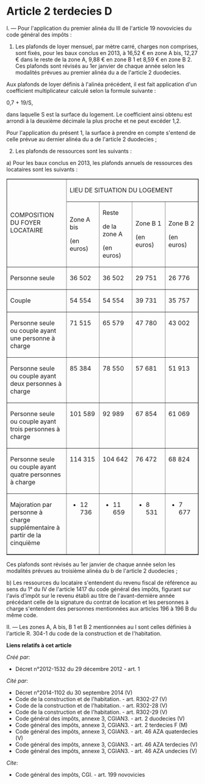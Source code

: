 # Article 2 terdecies D

I. ― Pour l'application du premier alinéa du III de l'article 19 novovicies du code général des impôts : 

1. Les plafonds de loyer mensuel, par mètre carré, charges non comprises, sont fixés, pour les baux conclus en 2013, à 16,52
€ en zone A bis, 12,27 € dans le reste de la zone A, 9,88 € en zone B 1 et 8,59 € en zone B 2. Ces plafonds sont révisés au
1er janvier de chaque année selon les modalités prévues au premier alinéa du a de l'article 2 duodecies. 

Aux plafonds de loyer définis à l'alinéa précédent, il est fait application d'un coefficient multiplicateur calculé selon la
formule suivante : 

0,7 + 19/S, 

dans laquelle S est la surface du logement. Le coefficient ainsi obtenu est arrondi à la deuxième décimale la plus proche et
ne peut excéder 1,2. 

Pour l'application du présent 1, la surface à prendre en compte s'entend de celle prévue au dernier alinéa du a de l'article
2 duodecies ; 

2. Les plafonds de ressources sont les suivants : 

a) Pour les baux conclus en 2013, les plafonds annuels de ressources des locataires sont les suivants : 

<table cellpadding="0" width="680" align="center" cellspacing="0" border="1">
  <tbody>
    <tr>
      <td rowspan="2" width="227">

COMPOSITION DU FOYER LOCATAIRE

</td>
      <td width="454" colspan="4">

LIEU DE SITUATION DU LOGEMENT

</td>
    </tr>
    <tr>
      <td width="113">

Zone A bis

(en euros)

</td>
      <td width="113">

Reste

de la zone A

(en euros)

</td>
      <td width="113">

Zone B 1

(en euros)

</td>
      <td width="113">

Zone B 2

(en euros)

</td>
    </tr>
    <tr>
      <td width="227" valign="top">

Personne seule

</td>
      <td valign="top" width="113">

36 502

</td>
      <td width="113" valign="top">

36 502

</td>
      <td valign="top" width="113">

29 751

</td>
      <td width="113" valign="top">

26 776

</td>
    </tr>
    <tr>
      <td valign="top" width="227">

Couple

</td>
      <td valign="top" width="113">

54 554

</td>
      <td valign="top" width="113">

54 554

</td>
      <td valign="top" width="113">

39 731

</td>
      <td valign="top" width="113">

35 757

</td>
    </tr>
    <tr>
      <td valign="top" width="227">

Personne seule ou couple ayant une personne à charge

</td>
      <td width="113" valign="top">

71 515

</td>
      <td width="113" valign="top">

65 579

</td>
      <td valign="top" width="113">

47 780

</td>
      <td width="113" valign="top">

43 002

</td>
    </tr>
    <tr>
      <td width="227" valign="top">

Personne seule ou couple ayant deux personnes à charge

</td>
      <td width="113" valign="top">

85 384

</td>
      <td width="113" valign="top">

78 550

</td>
      <td valign="top" width="113">

57 681

</td>
      <td width="113" valign="top">

51 913

</td>
    </tr>
    <tr>
      <td width="227" valign="top">

Personne seule ou couple ayant trois personnes à charge

</td>
      <td valign="top" width="113">

101 589

</td>
      <td valign="top" width="113">

92 989

</td>
      <td width="113" valign="top">

67 854

</td>
      <td valign="top" width="113">

61 069

</td>
    </tr>
    <tr>
      <td valign="top" width="227">

Personne seule ou couple ayant quatre personnes à charge

</td>
      <td width="113" valign="top">

114 315

</td>
      <td width="113" valign="top">

104 642

</td>
      <td width="113" valign="top">

76 472

</td>
      <td valign="top" width="113">

68 824

</td>
    </tr>
    <tr>
      <td width="227" valign="top">

Majoration par personne à charge supplémentaire à partir de la cinquième

</td>
      <td valign="top" width="113">

+ 12 736

</td>
      <td width="113" valign="top">

+ 11 659

</td>
      <td width="113" valign="top">

+ 8 531

</td>
      <td width="113" valign="top">

+ 7 677

</td>
    </tr>
  </tbody>
</table>

Ces plafonds sont révisés au 1er janvier de chaque année selon les modalités prévues au troisième alinéa du b de l'article 2
duodecies ; 

b) Les ressources du locataire s'entendent du revenu fiscal de référence au sens du 1° du IV de l'article 1417 du code
général des impôts, figurant sur l'avis d'impôt sur le revenu établi au titre de l'avant-dernière année précédant celle de la
signature du contrat de location et les personnes à charge s'entendent des personnes mentionnées aux articles 196 à 196 B du
même code. 

II. ― Les zones A, A bis, B 1 et B 2 mentionnées au I sont celles définies à l'article R. 304-1 du code de la construction et
de l'habitation.

**Liens relatifs à cet article**

_Créé par_:

  - Décret n°2012-1532 du 29 décembre 2012 - art. 1

_Cité par_:

  - Décret n°2014-1102 du 30 septembre 2014 (V)
  - Code de la construction et de l'habitation. - art. R302-27 (V)
  - Code de la construction et de l'habitation. - art. R302-28 (V)
  - Code de la construction et de l'habitation. - art. R302-29 (V)
  - Code général des impôts, annexe 3, CGIAN3. - art. 2 duodecies (V)
  - Code général des impôts, annexe 3, CGIAN3. - art. 2 terdecies F (M)
  - Code général des impôts, annexe 3, CGIAN3. - art. 46 AZA quaterdecies (V)
  - Code général des impôts, annexe 3, CGIAN3. - art. 46 AZA terdecies (V)
  - Code général des impôts, annexe 3, CGIAN3. - art. 46 AZA undecies (V)

_Cite_:

  - Code général des impôts, CGI. - art. 199 novovicies
